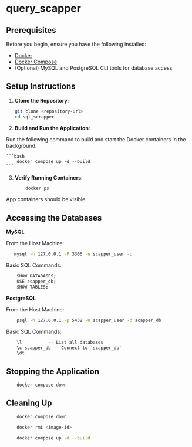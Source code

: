 # query_scapper



## Prerequisites

Before you begin, ensure you have the following installed:

- [Docker](https://www.docker.com/get-started)
- [Docker Compose](https://docs.docker.com/compose/install/)
- (Optional) MySQL and PostgreSQL CLI tools for database access.



## Setup Instructions

1. **Clone the Repository**:
   ```bash
   git clone <repository-url>
   cd sql_scrapper
   ```

2. **Build and Run the Application**: 

Run the following command to build and start the Docker containers in the background:

    ```bash
        docker compose up -d --build
    ```

3. **Verify Running Containers**: 

    ```bash
        docker ps
    ```


App containers should be visible



## Accessing the Databases

**MySQL**

From the Host Machine:


```bash
   mysql -h 127.0.0.1 -P 3306 -u scapper_user -p

```

Basic SQL Commands:

```bash
    SHOW DATABASES;
    USE scapper_db;
    SHOW TABLES;
```

**PostgreSQL**


From the Host Machine:


```bash
    psql -h 127.0.0.1 -p 5432 -U scapper_user -d scapper_db
```

Basic SQL Commands:


```bash
    \l          -- List all databases
    \c scapper_db -- Connect to `scapper_db`
    \dt    
```


## Stopping the Application


```bash
    docker compose down
```

## Cleaning Up

```bash
    docker compose down

    docker rmi <image-id>

    docker compose up -d --build
```